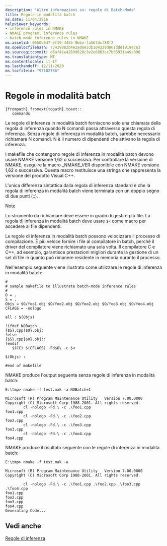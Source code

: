 ```yaml
---
description: 'Altre informazioni su: regole di Batch-Mode'
title: Regole in modalità batch
ms.date: 11/04/2016
helpviewer_keywords:
- inference rules in NMAKE
- NMAKE program, inference rules
- batch-mode inference rules in NMAKE
ms.assetid: 0650b547-ef19-4455-9bba-fa567dcf88f2
ms.openlocfilehash: 73439082b4e2ad8e33b104329d861ddd1919ec63
ms.sourcegitcommit: d6af41e42699628c3e2e6063ec7b03931a49a098
ms.translationtype: MT
ms.contentlocale: it-IT
ms.lasthandoff: 12/11/2020
ms.locfileid: "97182736"
---
```

# <a name="batch-mode-rules"></a>Regole in modalità batch

```
{frompath}.fromext{topath}.toext::
   commands
```

Le regole di inferenza in modalità batch forniscono solo una chiamata della regola di inferenza quando N comandi passa attraverso questa regola di inferenza. Senza regole di inferenza in modalità batch, sarebbe necessario richiamare N comandi. N è il numero di dipendenti che attivano la regola di inferenza.

I makefile che contengono regole di inferenza in modalità batch devono usare NMAKE versione 1,62 o successiva. Per controllare la versione di NMAKE, eseguire la macro _NMAKE_VER disponibile con NMAKE versione 1,62 o successiva. Questa macro restituisce una stringa che rappresenta la versione del prodotto Visual C++.

L'unica differenza sintattica dalla regola di inferenza standard è che la regola di inferenza in modalità batch viene terminata con un doppio segno di due punti (::).

> [!NOTE]
> Lo strumento da richiamare deve essere in grado di gestire più file. La regola di inferenza in modalità batch deve usare `$<` come macro per accedere ai file dipendenti.

Le regole di inferenza in modalità batch possono velocizzare il processo di compilazione. È più veloce fornire i file al compilatore in batch, perché il driver del compilatore viene richiamato una sola volta. Il compilatore C e C++, ad esempio, garantisce prestazioni migliori durante la gestione di un set di file in quanto può rimanere residente in memoria durante il processo.

Nell'esempio seguente viene illustrato come utilizzare le regole di inferenza in modalità batch:

```
#
# sample makefile to illustrate batch-mode inference rules
#
O = .
S = .
Objs = $O/foo1.obj $O/foo2.obj $O/foo2.obj $O/foo3.obj $O/foo4.obj
CFLAGS = -nologo

all : $(Objs)

!ifdef NOBatch
{$S}.cpp{$O}.obj:
!else
{$S}.cpp{$O}.obj::
!endif
   $(CC) $(CFLAGS) -Fd$O\ -c $<

$(Objs) :

#end of makefile
```

NMAKE produce l'output seguente senza regole di inferenza in modalità batch:

```
E:\tmp> nmake -f test.mak -a NOBatch=1

Microsoft (R) Program Maintenance Utility   Version 7.00.0000
Copyright (C) Microsoft Corp 1988-2001. All rights reserved.
        cl -nologo -Fd.\ -c .\foo1.cpp
foo1.cpp
        cl -nologo -Fd.\ -c .\foo2.cpp
foo2.cpp
        cl -nologo -Fd.\ -c .\foo3.cpp
foo3.cpp
        cl -nologo -Fd.\ -c .\foo4.cpp
foo4.cpp
```

NMAKE produce il risultato seguente con le regole di inferenza in modalità batch:

```
E:\tmp> nmake -f test.mak -a

Microsoft (R) Program Maintenance Utility   Version 7.00.0000
Copyright (C) Microsoft Corp 1988-2001. All rights reserved.

        cl -nologo -Fd.\ -c .\foo1.cpp .\foo2.cpp .\foo3.cpp .\foo4.cpp
foo1.cpp
foo2.cpp
foo3.cpp
foo4.cpp
Generating Code...
```

## <a name="see-also"></a>Vedi anche

[Regole di inferenza](inference-rules.md)
